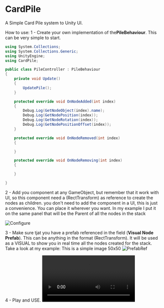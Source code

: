 # CardPile
 A Simple Card Pile system to Unity UI.

How to use:
1 - Create your own implementation of the**PileBehaviour**. This can be very simple to start. 
```cs
using System.Collections;
using System.Collections.Generic;
using UnityEngine;
using CardPile;

public class PileController : PileBehaviour
{
    private void Update()
    {
        UpdatePile();
    }

    protected override void OnNodeAdded(int index)
    {
        Debug.Log(GetNodeObject(index).name);
        Debug.Log(GetNodePosition(index));
        Debug.Log(GetNodeRotation(index));
        Debug.Log(GetNodePositionOffset(index));
    }

    protected override void OnNodeRemoved(int index)
    {

    }

    protected override void OnNodeRemoving(int index)
    {

    }

}

```

2 - Add you component at any GameObject, but remember that it work with UI, so this component need a (RectTransform) as reference to create the nodes as children.
you don't need to add the component in a UI, this is just a convenience. You can place it wherever you want. In my example I put it on the same panel that will be the Parent of all the nodes in the stack

![Configure](https://i.gyazo.com/fe962ace0cb74274119c4a4e3c142dde.png)

3 - Make sure tjat you have a prefab referenced in the field (**Visual Node Prefab**).
This can be anything in the format (RectTransform). It will be used as a VISUAL to show you in real time all the nodes created for the stack.
Take a look at my example: This is a simple image 50x50
![PrefabRef](https://i.gyazo.com/09f0c6a03d5cac9952afa56d37917f75.png)

4 - Play and USE. 
![UsingPlay](https://i.gyazo.com/2c8169d9f4275c6f70ac448e09d6e18d.mp4)
